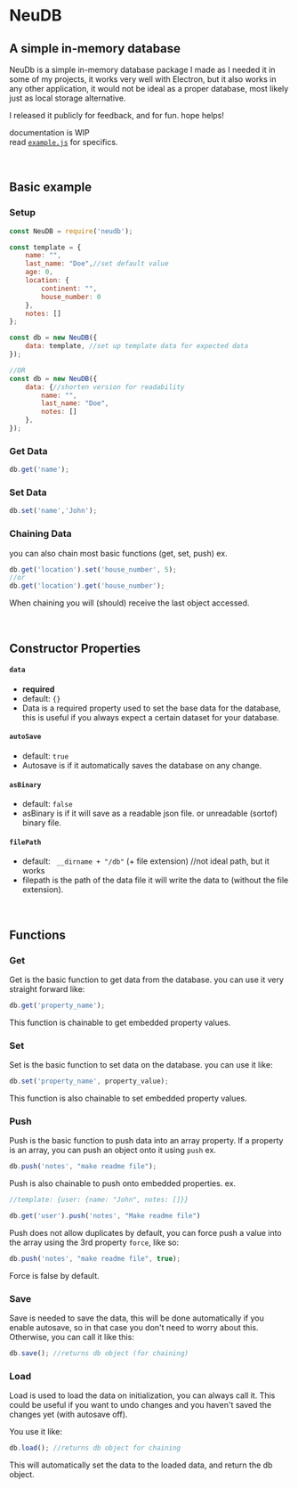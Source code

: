 # NeuDB
## A simple in-memory database

NeuDb is a simple in-memory database package I made as I needed it in some of my projects, it works very well with Electron, but it also works in any other application, it would not be ideal as a proper database, most likely just as local storage alternative.

I released it publicly for feedback, and for fun. hope helps!

documentation is WIP   
read  [`example.js`](./example.js) for specifics.

<br>

## Basic example
### Setup
```js
const NeuDB = require('neudb');

const template = {
    name: "",
    last_name: "Doe",//set default value
    age: 0,
    location: {
        continent: "",
        house_number: 0
    },
    notes: []
};

const db = new NeuDB({
    data: template, //set up template data for expected data
});

//OR
const db = new NeuDB({
    data: {//shorten version for readability
        name: "",
        last_name: "Doe",
        notes: []
    },
});
``` 
### Get Data
```js
db.get('name');
```

### Set Data
```js
db.set('name','John');
```

### Chaining Data
you can also chain most basic functions (get, set, push)
ex.
```js
db.get('location').set('house_number', 5);
//or
db.get('location').get('house_number');
```
When chaining you will (should) receive the last object accessed.


<br>

## Constructor Properties
#### `data`
- **required**
- default: `{}`
- Data is a required property used to set the base data for the database, this is useful if you always expect a certain dataset for your database.
#### `autoSave`
- default: `true`
- Autosave is if it automatically saves the database on any change.
#### `asBinary`
- default: `false`
- asBinary is if it will save as a readable json file. or unreadable (sortof) binary file.
#### `filePath`
- default: ` __dirname + "/db"` (+ file extension) //not ideal path, but it works
- filepath is the path of the data file it will write the data to (without the file extension).

<br>

## Functions

### Get 
Get is the basic function to get data from the database.
you can use it very straight forward like:
```js
db.get('property_name');
```
This function is chainable to get embedded property values.

### Set 
Set is the basic function to set data on the database.
you can use it like:
```js
db.set('property_name', property_value);
```
This function is also chainable to set embedded property values.

### Push
Push is the basic function to push data into an array property.
If a property is an array, you can push an object onto it using `push`
ex.
```js
db.push('notes', "make readme file");
```
Push is also chainable to push onto embedded properties.
ex.
```js
//template: {user: {name: "John", notes: []}}

db.get('user').push('notes', "Make readme file")
```
Push does not allow duplicates by default, you can force push a value into the array using the 3rd property `force`, like so:
```js
db.push('notes', "make readme file", true);
```
Force is false by default.

### Save
Save is needed to save the data, this will be done automatically if you enable autosave, so in that case you don't need to worry about this.
Otherwise, you can call it like this:
```js
db.save(); //returns db object (for chaining)
```

### Load 
Load is used to load the data on initialization, you can always call it. This could be useful if you want to undo changes and you haven't saved the changes yet (with autosave off).

You use it like:
```js
db.load(); //returns db object for chaining
```
This will automatically set the data to the loaded data, and return the db object.